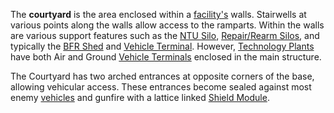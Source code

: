 The **courtyard** is the area enclosed within a [facility's](Facilities.md)
walls. Stairwells at various points along the walls allow access to the
ramparts. Within the walls are various support features such as the
[NTU Silo](NTU_Silo.md), [Repair/Rearm Silos](../items/Repair_Rearm_Silo.md),
and typically the [BFR Shed](../items/BFR_Shed.md) and
[Vehicle Terminal](../locations/Vehicle_Terminal.md). However,
[Technology Plants](../locations/Technology_Plant.md) have both Air and Ground
[Vehicle Terminals](../locations/Vehicle_Terminal.md) enclosed in the main structure.

The Courtyard has two arched entrances at opposite corners of the base, allowing
vehicular access. These entrances become sealed against most enemy
[vehicles](../vehicles/Vehicle.md) and gunfire with a lattice linked
[Shield Module](../items/Shield_Module.md).

<!--[Category:Locations](Category:Locations.md)-->
